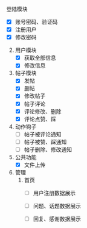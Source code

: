 登陆模块
- [x] 账号密码、验证码
- [x] 注册用户
- [x] 修改密码

2. 用户模块
   - [x] 获取全部信息
   - [x] 修改信息
3. 帖子模块
   - [x] 发帖
   - [x] 删帖
   - [x] 修改帖子
   - [x] 帖子评论
   - [x] 评论修改、删除
   - [x] 评论点赞、踩
4. 动作钩子
   - [ ] 帖子被评论通知
   - [ ] 帖子被赞、踩通知
   - [ ] 帖子删除、修改通知
5. 公共功能
   - [x] 文件上传
6. 管理
   1. 首页
      - [ ] 用户注册数据展示
      - [ ] 问题、话题数据展示
      - [ ] 回复、感谢数据展示


​       

